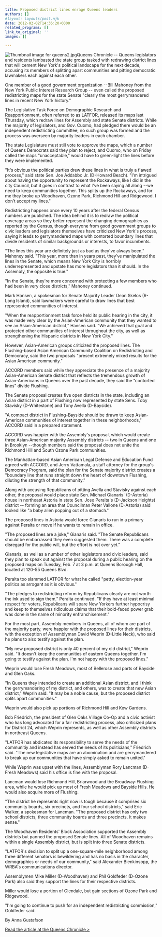 ```yaml
---
title: Proposed district lines enrage Queens leaders
authors: []
#layout: layouts/post.njk
date: 2012-02-02T14:36:20+0000
related_programs: []
link_to_original: ''
images: []

---
```

![Thumbnail image for queens2.jpg](/uploads/queens2-thumb-240x138-312.jpg)Queens Chronicle -- Queens legislators and residents lambasted the state group tasked with redrawing district lines that will cement New York's political landscape for the next decade, accusing its members of splitting apart communities and pitting democratic lawmakers each against each other.

One member of a good government organization --Bill Mahoney from the New York Public Interest Research Group -- even called the proposed redistricting maps for the state Senate "clearly the most gerrymandered lines in recent New York history."

The Legislative Task Force on Demographic Research and Reapportionment, often referred to as LATFOR, released its maps last Thursday, which redraw lines for Assembly and state Senate districts. While the majority of legislators, and Gov. Cuomo, had pledged there would be an independent redistricting committee, no such group was formed and the process was overseen by majority leaders in each chamber.

The state Legislature must still vote to approve the maps, which a number of Queens Democrats said they plan to reject, and Cuomo, who on Friday called the maps "unacceptable," would have to green-light the lines before they were implemented.

"It's obvious the political parties drew these lines in what is truly a flawed process," said state Sen. Joe Addabbo Jr. (D-Howard Beach). "I'm intrigued about having the opportunity to represent the Rockaways, like I did in the city Council, but it goes in contrast to what I've been saying all along --we need to keep communities together. This splits up the Rockaways, and for me they broke up Woodhaven, Ozone Park, Richmond Hill and Ridgewood. I don't accept my lines."

Redistricting happens once every 10 years after the federal Census numbers are published. The idea behind it is to redraw the political coverage areas so they better represent the changing demographics as reported by the Census, though everyone from good government groups to civic leaders and legislators themselves have criticized New York's process, saying it leads to gerrymandered maps with contorted boundary lines that divide residents of similar backgrounds or interests, to favor incumbents.

"The lines this year are definitely just as bad as they've always been," Mahoney said. "This year, more than in years past, they've manipulated the lines in the Senate, which means New York City is horribly underrepresented and upstate has more legislators than it should. In the Assembly, the opposite is true."

"In the Senate, they're more concerned with protecting a few members who had been in very close districts," Mahoney continued.

Mark Hansen, a spokesman for Senate Majority Leader Dean Skelos (R-Long Island), said lawmakers were careful to draw lines that best represented communities of interest.

"When the reapportionment task force held its public hearing in the city, it was made very clear by the Asian-American community that they wanted to see an Asian-American district," Hansen said. "We achieved that goal and protected other communities of interest throughout the city, as well as strengthening the Hispanic districts in New York City."

However, Asian-American groups criticized the proposed lines. The Flushing-based Asian American Community Coalition on Redistricting and Democracy, said the two proposals "present extremely mixed results for the Asian American community."

ACCORD members said while they appreciate the presence of a majority Asian-American Senate district that reflects the tremendous growth of Asian-Americans in Queens over the past decade, they said the "contorted lines" divide Flushing.

The Senate proposal creates five open districts in the state, including an Asian district in a part of Flushing now represented by state Sens. Toby Stavisky (D-Whitestone) and Tony Avella (D-Bayside).

"A compact district in Flushing-Bayside should be drawn to keep Asian-American communities of interest together in these neighborhoods," ACCORD said in a prepared statement.

ACCORD was happier with the Assembly's proposal, which would create three Asian-American majority Assembly districts -- two in Queens and one in Brooklyn --though members said the proposal does not unite the Richmond Hill and South Ozone Park communities.

The Manhattan-based Asian American Legal Defense and Education Fund agreed with ACCORD, and Jerry Vattamala, a staff attorney for the group's Democracy Program, said the plan for the Senate majority district creates a "boundary line that runs straight down the heart of downtown Flushing, diluting the strength of that community."

Along with accusing Republicans of pitting Avella and Stavisky against each other, the proposal would place state Sen. Michael Gianaris' (D-Astoria) house in northeast Astoria in state Sen. Jose Peralta's (D-Jackson Heights) district -- forming an area that Councilman Peter Vallone (D-Astoria) said looked like "a baby alien popping out of a stomach."

The proposed lines in Astoria would force Gianaris to run in a primary against Peralta or move if he wants to remain in office.

"The proposed lines are a joke," Gianaris said. "The Senate Republicans should be embarrassed they even suggested them. There was a complete disregard for the public will, but the effort is not over yet."

Gianaris, as well as a number of other legislators and civic leaders, said they plan to speak out against the proposal during a public hearing on the proposed maps on Tuesday, Feb. 7 at 3 p.m. at Queens Borough Hall, located at 120-55 Queens Blvd.

Peralta too slammed LATFOR for what he called "petty, election-year politics as arrogant as it is obvious."

"The pledges to redistricting reform by Republicans clearly are not worth the ink used to sign them," Peralta continued. "If they have at least minimal respect for voters, Republicans will spare New Yorkers further hypocrisy and keep to themselves ridiculous claims that their bold-faced power grab was done in the name of minority enfranchisement."

For the most part, Assembly members in Queens, all of whom are part of the majority party, were happier with the proposed lines for their districts, with the exception of Assemblyman David Weprin (D-Little Neck), who said he plans to also testify against the plan.

"My new proposed district is only 40 percent of my old district," Weprin said. "It doesn't keep the communities of eastern Queens together. I'm going to testify against the plan. I'm not happy with the proposed lines."

Weprin would lose Fresh Meadows, most of Bellerose and parts of Bayside and Glen Oaks.

"In Queens they intended to create an additional Asian district, and I think the gerrymandering of my district, and others, was to create that new Asian district," Weprin said. "It may be a noble cause, but the proposed district splits apart communities."

Weprin would also pick up portions of Richmond Hill and Kew Gardens.

Bob Friedrich, the president of Glen Oaks Village Co-Op and a civic activist who has long advocated for a fair redistricting process, also criticized plans for District 24, which Weprin represents, as well as other Assembly districts in northeast Queens.

"LATFOR has abdicated its responsibility to serve the needs of the communitiy and instead has served the needs of its politicians," Friedrich said. "The new legislative maps are an abomination and are gerrymandered to break up our communities that have simply asked to remain united."

While Weprin was upset with the lines, Assemblyman Rory Lancman (D-Fresh Meadows) said his office is fine with the proposal.

Lancman would lose Richmond Hill, Briarwood and the Broadway-Flushing area, while he would pick up most of Fresh Meadows and Bayside Hills. He would also acquire more of Flushing.

"The district he represents right now is tough because it comprises six community boards, six precincts, and four school districts," said Eric Walker, a spokesman for Lancman. "The proposed district has only two school districts, three community boards and three precincts. It makes sense."

The Woodhaven Residents' Block Association supported the Assembly districts but panned the proposed Senate lines. All of Woodhaven remains within a single Assembly district, but is split into three Senate districts.

"LATFOR's decision to split up a one-square-mile neighborhood among three different senators is bewildering and has no basis in the character, demographics or needs of our community," said Alexander Blenkinsopp, the WRBA's communications director.

Assemblymen Mike Miller (D-Woodhaven) and Phil Goldfeder (D-Ozone Park) also said they support the lines for their respective districts.

Miller would lose a portion of Glendale, but gain sections of Ozone Park and Ridgewood.

"I'm going to continue to push for an independent redistricting commission," Goldfeder said.

By Anna Gustafson

[Read the article at the Queens Chronicle >](https://www.qchron.com/news/queenswide/proposed-district-lines-enrage-queens-leaders/article_c8837436-95cd-51a0-b8dc-d8c7b73b93fc.html)